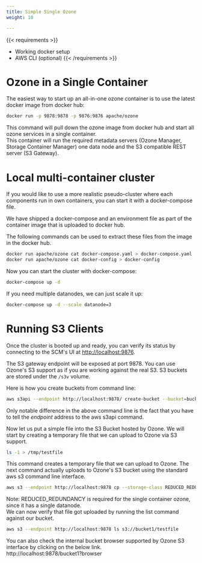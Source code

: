 ```yaml
---
title: Simple Single Ozone
weight: 10

---
```

<!---
  Licensed to the Apache Software Foundation (ASF) under one or more
  contributor license agreements.  See the NOTICE file distributed with
  this work for additional information regarding copyright ownership.
  The ASF licenses this file to You under the Apache License, Version 2.0
  (the "License"); you may not use this file except in compliance with
  the License.  You may obtain a copy of the License at

      http://www.apache.org/licenses/LICENSE-2.0

  Unless required by applicable law or agreed to in writing, software
  distributed under the License is distributed on an "AS IS" BASIS,
  WITHOUT WARRANTIES OR CONDITIONS OF ANY KIND, either express or implied.
  See the License for the specific language governing permissions and
  limitations under the License.
-->

{{< requirements >}}
 * Working docker setup
 * AWS CLI (optional)
{{< /requirements >}}

# Ozone in a Single Container

The easiest way to start up an all-in-one ozone container is to use the latest
docker image from docker hub:

```bash
docker run -p 9878:9878 -p 9876:9876 apache/ozone
```
This command will pull down the ozone image from docker hub and start all
ozone services in a single container. <br>
This container will run the required metadata servers (Ozone Manager, Storage
Container Manager) one data node  and the S3 compatible REST server
(S3 Gateway).

# Local multi-container cluster

If you would like to use a more realistic pseudo-cluster where each components
run in own containers, you can start it with a docker-compose file.

We have shipped a docker-compose and an environment file as part of the
container image  that is uploaded to docker hub.

The following commands can be used to extract these files from the image in the docker hub.
```bash
docker run apache/ozone cat docker-compose.yaml > docker-compose.yaml
docker run apache/ozone cat docker-config > docker-config
```

 Now you can start the cluster with docker-compose:

```bash
docker-compose up -d
```

If you need multiple datanodes, we can just scale it up:

```bash
docker-compose up -d --scale datanode=3
```

# Running S3 Clients

Once the cluster is booted up and ready, you can verify its status by
connecting to the SCM's UI at [http://localhost:9876](http://localhost:9876).

The S3 gateway endpoint will be exposed at port 9878. You can use Ozone's S3
support as if you are working against the real S3.  S3 buckets are stored under
the `/s3v` volume.

Here is how you create buckets from command line:

```bash
aws s3api --endpoint http://localhost:9878/ create-bucket --bucket=bucket1
```

Only notable difference in the above command line is the fact that you have
to tell the _endpoint_ address to the aws s3api command.

Now let us put a simple file into the S3 Bucket hosted by Ozone. We will
start by creating a temporary file that we can upload to Ozone via S3 support.
```bash
ls -1 > /tmp/testfile
 ```
 This command creates a temporary file that
 we can upload to Ozone. The next command actually uploads to Ozone's S3
 bucket using the standard aws s3 command line interface.

```bash
aws s3 --endpoint http://localhost:9878 cp --storage-class REDUCED_REDUNDANCY  /tmp/testfile  s3://bucket1/testfile
```
<div class="alert alert-info" role="alert">
Note: REDUCED_REDUNDANCY is required for the single container ozone, since it
 has a single datanode. </div>
We can now verify that file got uploaded by running the list command against
our bucket.

```bash
aws s3 --endpoint http://localhost:9878 ls s3://bucket1/testfile
```

<div class="alert alert-info" role="alert"> You can also check the internal
bucket browser supported by Ozone S3 interface by clicking on the below link.
<br>
</div>
http://localhost:9878/bucket1?browser
